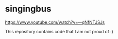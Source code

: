 # singingbus

https://www.youtube.com/watch?v=--qNfNTJSJs

This repository contains code that I am not proud of :)
